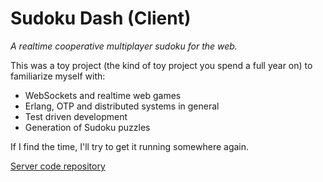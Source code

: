 # Sudoku Dash (Client)

*A realtime cooperative multiplayer sudoku for the web.*

This was a toy project (the kind of toy project you spend a full year on) to familiarize myself with:

- WebSockets and realtime web games
- Erlang, OTP and distributed systems in general
- Test driven development
- Generation of Sudoku puzzles

If I find the time, I'll try to get it running somewhere again.

[Server code repository](https://github.com/aeickhoff/sudoku_dash)
